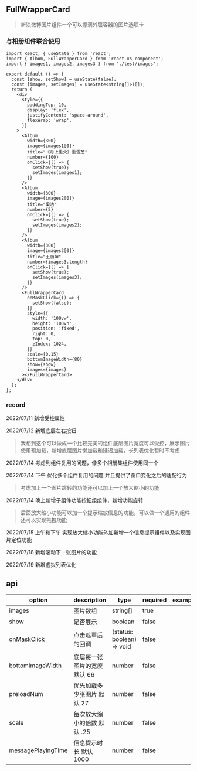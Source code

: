 ## FullWrapperCard

> 新浪微博图片组件一个可以撑满外层容器的图片选项卡

### 与相册组件联合使用

```tsx
import React, { useState } from 'react';
import { Album, FullWrapperCard } from 'react-xs-component';
import { images1, images2, images3 } from './test/images';

export default () => {
  const [show, setShow] = useState(false);
  const [images, setImages] = useState<string[]>([]);
  return (
    <div
      style={{
        paddingTop: 10,
        display: 'flex',
        justifyContent: 'space-around',
        flexWrap: 'wrap',
      }}
    >
      <Album
        width={300}
        image={images1[0]}
        title="《月上重火》重雪芝"
        number={100}
        onClick={() => {
          setShow(true);
          setImages(images1);
        }}
      />
      <Album
        width={300}
        image={images2[0]}
        title="梁洁"
        number={5}
        onClick={() => {
          setShow(true);
          setImages(images2);
        }}
      />
      <Album
        width={300}
        image={images3[0]}
        title="王丽坤"
        number={images3.length}
        onClick={() => {
          setShow(true);
          setImages(images3);
        }}
      />
      <FullWrapperCard
        onMaskClick={() => {
          setShow(false);
        }}
        style={{
          width: '100vw',
          height: '100vh',
          position: 'fixed',
          right: 0,
          top: 0,
          zIndex: 1024,
        }}
        scale={0.15}
        bottomImageWidth={80}
        show={show}
        images={images}
      ></FullWrapperCard>
    </div>
  );
};
```

### record

2022/07/11 新增受控属性

2022/07/12 新增底层左右按钮

> 我想到这个可以做成一个比较完美的组件底层图片宽度可以受控，展示图片使用预加载，新增底层图片懒加载和延迟加载，长列表优化暂时不考虑

2022/07/14 考虑到组件复用的问题，像多个相册集组件使用同一个

2022/07/14 下午 优化多个组件复用的问题 并且提供了窗口变化之后的适配行为

> 考虑加上一个图片跳转的功能还可以加上一个放大缩小的功能

2022/07/14 晚上新增子组件功能按钮组组件，新增功能旋转

> 后面放大缩小功能可以加一个提示缩放信息的功能，可以做一个通用的组件还可以实现拖拽功能

2022/07/15 上午和下午 实现放大缩小功能外加新增一个信息提示组件以及实现图片定位功能

2022/07/18 新增滚动下一张图片的功能

2022/07/19 新增虚拟列表优化

## api

| option | description | type | required | example | remark |
| --- | --- | --- | --- | --- | --- |
| images | 图片数组 | string[] | true |  |  |
| show | 是否展示 | boolean | false |  |  |
| onMaskClick | 点击遮罩后的回调 | (status: boolean) => void | false |  |  |
| bottomImageWidth | 底层每一张图片的宽度 默认 66 | number | false |  |  |
| preloadNum | 优先加载多少张图片 默认 27 | number | false |  |  |
| scale | 每次放大缩小的倍数 默认 .25 | number | false |  |  |
| messagePlayingTime | 信息提示时长 默认 1000 | number | false |  |  |
